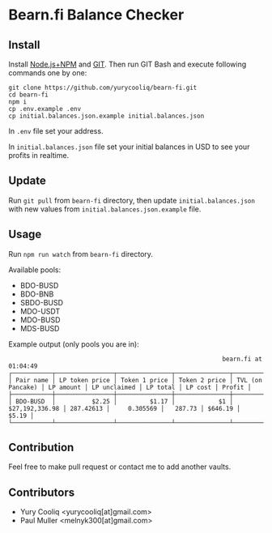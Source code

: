 # Bearn.fi Balance Checker

## Install
Install [Node.js+NPM](https://nodejs.org/en/) and [GIT](https://git-scm.com/). Then run GIT Bash and execute following commands one by one:

```
git clone https://github.com/yurycooliq/bearn-fi.git
cd bearn-fi
npm i
cp .env.example .env
cp initial.balances.json.example initial.balances.json
```

In `.env` file set your address.

In `initial.balances.json` file set your initial balances in USD to see your profits in realtime.

## Update
Run `git pull` from `bearn-fi` directory, then update `initial.balances.json` with new values from `initial.balances.json.example` file.

## Usage
Run `npm run watch` from `bearn-fi` directory.

Available pools:

- BDO-BUSD
- BDO-BNB
- SBDO-BUSD
- MDO-USDT
- MDO-BUSD
- MDS-BUSD

Example output (only pools you are in):
```
                                                           bearn.fi at 01:04:49                                                           
┌───────────┬────────────────┬───────────────┬───────────────┬──────────────────┬───────────┬──────────────┬──────────┬─────────┬────────┐
│ Pair name │ LP token price │ Token 1 price │ Token 2 price │ TVL (on Pancake) │ LP amount │ LP unclaimed │ LP total │ LP cost │ Profit │
├───────────┼────────────────┼───────────────┼───────────────┼──────────────────┼───────────┼──────────────┼──────────┼─────────┼────────┤
│ BDO-BUSD  │          $2.25 │         $1.17 │            $1 │   $27,192,336.98 │ 287.42613 │     0.305569 │   287.73 │ $646.19 │  $5.19 │
└───────────┴────────────────┴───────────────┴───────────────┴──────────────────┴───────────┴──────────────┴──────────┴─────────┴────────┘
```

## Contribution
Feel free to make pull request or contact me to add another vaults.

## Contributors
- Yury Cooliq <yurycooliq[at]gmail.com>
- Paul Muller <melnyk300[at]gmail.com>
